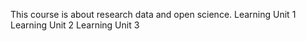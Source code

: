 This course is about research data and open science. 
Learning Unit 1 
Learning Unit 2
Learning Unit 3